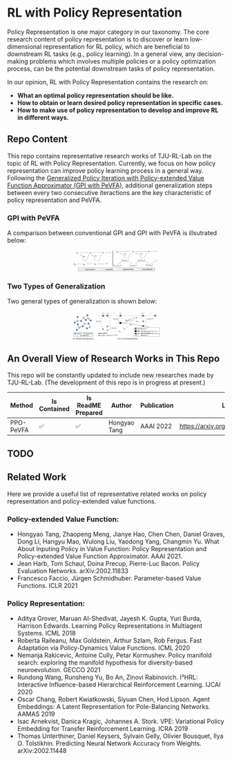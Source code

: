 # RL with Policy Representation

Policy Representation is one major category in our taxonomy. 
The core research content of policy representation is to discover or learn low-dimensional representation for RL policy, which are beneficial to downstream RL tasks (e.g., policy learning).
In a general view, any decision-making problems which involves multiple policies or a policy optimization process, can be the potential downstream tasks of policy representation.

In our opinion, RL with Policy Representation contains the research on:
- **What an optimal policy representation should be like.**
- **How to obtain or learn desired policy representation in specific cases.**
- **How to make use of policy representation to develop and improve RL in different ways.**

## Repo Content

This repo contains representative research works of TJU-RL-Lab on the topic of RL with Policy Representation.
Currently, we focus on how policy representation can improve policy learning process in a general way.
Following the [Generalized Policy Iteration with Policy-extended Value Function Approximator (GPI with PeVFA)](http://rl.beiyang.ren/tju_rl/self-supervised-rl/tree/master/RL%20with%20Policy%20Representation/Policy-based%20RL%20with%20PeVFA/PPO-PeVFA),
additional generalization steps between every two consecutive iteractions are the key characteristic of policy representation and PeVFA.

### GPI with PeVFA

A comparison between conventional GPI and GPI with PeVFA is illsutrated below:

<div align=center><img align="center" src="./../assets/pr_readme_figs/GPI_with_PeVFA.png" alt="GPI-with-PeVFA" style="zoom:20%;" /></div>

### Two Types of Generalization

Two general types of generalization is shown below:


<div align=center><img align="center" src="./../assets/pr_readme_figs/policy_generalization.png" alt="policy_generalization" style="zoom:20%;" /></div>

## An Overall View of Research Works in This Repo  

This repo will be constantly updated to include new researches made by TJU-RL-Lab. 
(The development of this repo is in progress at present.)

| Method | Is Contained | Is ReadME Prepared | Author | Publication | Link |
| ------ | --- | --- | ------ | ------ | ------ |
| PPO-PeVFA | ✅ | ✅ | Hongyao Tang  |AAAI 2022 | https://arxiv.org/abs/2010.09536 |


## TODO


## Related Work

Here we provide a useful list of representative related works on policy representation and policy-extended value functions.

### Policy-extended Value Function:
- Hongyao Tang, Zhaopeng Meng, Jianye Hao, Chen Chen, Daniel Graves, Dong Li, Hangyu Mao, Wulong Liu, Yaodong Yang, Changmin Yu. What About Inputing Policy in Value Function: Policy Representation and Policy-extended Value Function Approximator. AAAI 2021.
- Jean Harb, Tom Schaul, Doina Precup, Pierre-Luc Bacon. Policy Evaluation Networks. arXiv:2002.11833
- Francesco Faccio, Jürgen Schmidhuber. Parameter-based Value Functions. ICLR 2021

### Policy Representation:
- Aditya Grover, Maruan Al-Shedivat, Jayesh K. Gupta, Yuri Burda, Harrison Edwards. Learning Policy Representations in Multiagent Systems. ICML 2018
- Roberta Raileanu, Max Goldstein, Arthur Szlam, Rob Fergus. Fast Adaptation via Policy-Dynamics Value Functions. ICML 2020
- Nemanja Rakicevic, Antoine Cully, Petar Kormushev. Policy manifold search: exploring the manifold hypothesis for diversity-based neuroevolution. GECCO 2021
- Rundong Wang, Runsheng Yu, Bo An, Zinovi Rabinovich. I²HRL: Interactive Influence-based Hierarchical Reinforcement Learning. IJCAI 2020
- Oscar Chang, Robert Kwiatkowski, Siyuan Chen, Hod Lipson. Agent Embeddings: A Latent Representation for Pole-Balancing Networks. AAMAS 2019
- Isac Arnekvist, Danica Kragic, Johannes A. Stork. VPE: Variational Policy Embedding for Transfer Reinforcement Learning. ICRA 2019
- Thomas Unterthiner, Daniel Keysers, Sylvain Gelly, Olivier Bousquet, Ilya O. Tolstikhin. Predicting Neural Network Accuracy from Weights. arXiv:2002.11448


